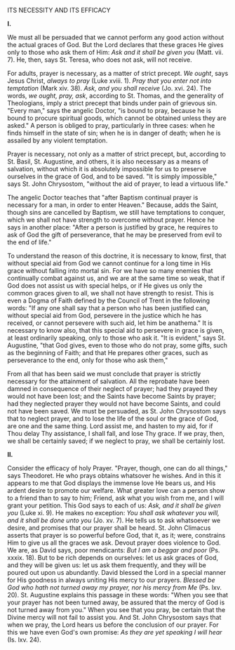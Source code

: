 
ITS NECESSITY AND ITS EFFICACY

**I\.**

We must all be persuaded that we cannot perform any good action without the actual graces of God. But the Lord declares that these graces He gives only to those who ask them of Him: *Ask and it shall be given you* (Matt. vii. 7). He, then, says St. Teresa, who does not ask, will not receive.

For adults, prayer is necessary, as a matter of strict precept. *We ought*, says Jesus Christ, *always to pray* (Luke xviii. 1). *Pray that you enter not into temptation* (Mark xiv. 38). *Ask, and you shall receive* (Jo. xvi. 24). The words, *we ought, pray, ask*, according to St. Thomas, and the generality of Theologians, imply a strict precept that binds under pain of grievous sin. \"Every man,\" says the angelic Doctor, \"is bound to pray, because he is bound to procure spiritual goods, which cannot be obtained unless they are asked.\" A person is obliged to pray, particularly in three cases: when he finds himself in the state of sin; when he is in danger of death; when he is assailed by any violent temptation.

Prayer is necessary, not only as a matter of strict precept, but, according to St. Basil, St. Augustine, and others, it is also necessary as a means of salvation, without which it is absolutely impossible for us to preserve ourselves in the grace of God, and to be saved. \"It is simply impossible,\" says St. John Chrysostom, \"without the aid of prayer, to lead a virtuous life.\"

The angelic Doctor teaches that \"after Baptism continual prayer is necessary for a man, in order to enter Heaven.\" Because, adds the Saint, though sins are cancelled by Baptism, we still have temptations to conquer, which we shall not have strength to overcome without prayer. Hence he says in another place: \"After a person is justified by grace, he requires to ask of God the gift of perseverance, that he may be preserved from evil to the end of life.\"

To understand the reason of this doctrine, it is necessary to know, first, that without special aid from God we cannot continue for a long time in His grace without falling into mortal sin. For we have so many enemies that continually combat against us, and we are at the same time so weak, that if God does not assist us with special helps, or if He gives us only the common graces given to all, we shall not have strength to resist. This is even a Dogma of Faith defined by the Council of Trent in the following words: \"If any one shall say that a person who has been justified can, without special aid from God, persevere in the justice which he has received, or cannot persevere with such aid, let him be anathema.\" It is necessary to know also, that this special aid to persevere in grace is given, at least ordinarily speaking, only to those who ask it. \"It is evident,\" says St. Augustine, \"that God gives, even to those who do not pray, some gifts, such as the beginning of Faith; and that He prepares other graces, such as perseverance to the end, only for those who ask them,\"

From all that has been said we must conclude that prayer is strictly necessary for the attainment of salvation. All the reprobate have been damned in consequence of their neglect of prayer; had they prayed they would not have been lost; and the Saints have become Saints by prayer; had they neglected prayer they would not have become Saints, and could not have been saved. We must be persuaded, as St. John Chrysostom says that to neglect prayer, and to lose the life of the soul or the grace of God, are one and the same thing. Lord assist me, and hasten to my aid, for if Thou delay Thy assistance, I shall fall, and lose Thy grace. If we pray, then, we shall be certainly saved; if we neglect to pray, we shall be certainly lost.

**II\.**

Consider the efficacy of holy Prayer. \"Prayer, though, one can do all things,\" says Theodoret. He who prays obtains whatsover he wishes. And in this it appears to me that God displays the immense love He bears us, and His ardent desire to promote our welfare. What greater love can a person show to a friend than to say to him; Friend, ask what you wish from me, and I will grant your petition. This God says to each of us: *Ask, and it shall be given you* (Luke xi. 9). He makes no exception: *You shall ask whatever you will, and it shall be done unto you* (Jo. xv. 7). He tells us to ask whatsoever we desire, and promises that our prayer shall be heard. St. John Climacus asserts that prayer is so powerful before God, that it, as it; were, constrains Him to give us all the graces we ask. Devout prayer does violence to God. We are, as David says, poor mendicants: *But I am a beggar and poor* (Ps. xxxix. 18). But to be rich depends on ourselves: let us ask graces of God, and they will be given us: let us ask them frequently, and they will be poured out upon us abundantly. David blessed the Lord in a special manner for His goodness in always uniting His mercy to our prayers. *Blessed be God who hath not turned away my prayer, nor his mercy from Me* (Ps. lxv. 20). St. Augustine explains this passage in these words: \"When you see that your prayer has not been turned away, be assured that the mercy of God is not turned away from you.\" When you see that you pray, be certain that the Divine mercy will not fail to assist you. And St. John Chrysostom says that when we pray, the Lord hears us before the conclusion of our prayer. For this we have even God\'s own promise: *As they are yet speaking I will hear* (Is. lxv. 24).


